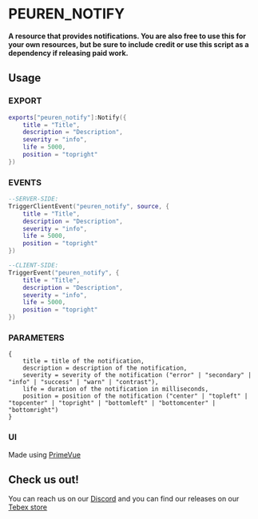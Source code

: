 


# PEUREN_NOTIFY
**A resource that provides notifications.
You are also free to use this for your own resources, but be sure to include credit or use this script as a dependency if releasing paid work.**

## Usage

### EXPORT
```lua
exports["peuren_notify"]:Notify({
    title = "Title",
    description = "Description",
    severity = "info",
    life = 5000,
    position = "topright"
})
```

### EVENTS
```lua
--SERVER-SIDE:
TriggerClientEvent("peuren_notify", source, {
	title = "Title",
	description = "Description",
	severity = "info",
	life = 5000,
	position = "topright"
})

--CLIENT-SIDE:
TriggerEvent("peuren_notify", {
	title = "Title",
	description = "Description",
	severity = "info",
	life = 5000,
	position = "topright"
})
```

### PARAMETERS
```
{
	title = title of the notification,
	description = description of the notification,
	severity = severity of the notification ("error" | "secondary" | "info" | "success" | "warn" | "contrast"),
	life = duration of the notification in milliseconds,
	position = position of the notification ("center" | "topleft" | "topcenter" | "topright" | "bottomleft" | "bottomcenter" | "bottomright")
}
```

### UI
Made using [PrimeVue](https://primevue.org/)

## Check us out!
You can reach us on our [Discord](https://discord.gg/wtxqbm4Sjq) and you can find our releases on our [Tebex store](https://peuren.tebex.io/)
